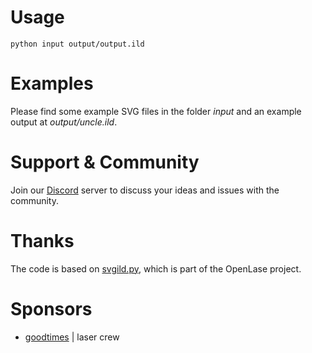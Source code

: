 # Usage
`python input output/output.ild`

# Examples
Please find some example SVG files in the folder *input* and an example output at *output/uncle.ild*.

# Support & Community
Join our [Discord](https://discord.gg/Yp24ZC4n) server to discuss your ideas and issues with the community.

# Thanks
The code is based on [svgild.py](https://github.com/marcan/openlase/blob/master/tools/svg2ild.py), which is part of the OpenLase project.

# Sponsors
- [goodtimes](https://www.goodtimes.technology) | laser crew
